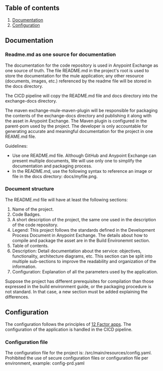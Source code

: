 ## Table of contents
1. [Documentation](#documentation)
1. [Configuration](#configuration)

## Documentation

### Readme.md as one source for documentation

The documentation for the code repository is used in Anypoint Exchange as one source of truth. The file README.md in the project's root is used to store the documentation for the mule application; any other resource (documents, images, etc.) referenced by the readme file will be stored in the docs directory.

The CICD pipeline will copy the README.md file and docs directory into the exchange-docs directory.

The maven exchange-mule-maven-plugin will be responsible for packaging the contents of the exchange-docs directory and publishing it along with the asset in Anypoint Exchange. The Maven plugin is configured in the parent-pom used by the project. The developer is only accountable for generating accurate and meaningful documentation for the project in one REAME.md file.

Guidelines:
- Use one README.md file. Although GitHub and Anypoint Exchange can present multiple documents, We will use only one to simplify the documentation and packaging process.
- In the README.md, use the following syntax to reference an image or file in the docs directory: docs/myfile.png. 

### Document structure

The README.md file will have at least the following sections:

1. Name of the project.
1. Code Badges.
1. A short description of the project, the same one used in the description of the code repository.
1. Legend: This project follows the standards defined in the Development Process Document in Anypoint Exchange. The details about how to compile and package the asset are in the Build Environemnt section. 
1. Table of contents.
1. Description: Detail documentation about the service: objectives, functionality, architecture diagrams, etc. This section can be split into multiple sub-sections to improve the readability and organization of the information.
1. Configuration: Explanation of all the parameters used by the application.

Suppose the project has different prerequisites for compilation than those expressed in the build environment guide, or the packaging procedure is not standard. In that case, a new section must be added explaining the differences.

## Configuration

The configuration follows the principles of [12 Factor apps](https://12factor.net/config). The configuration of the application is handled in the CICD pipeline.

### Configuration file
The configuration file for the project is: /src/main/resources/config.yaml. Prohibited the use of secure configuration files or configuration file per environment, example: config-prd.yaml
